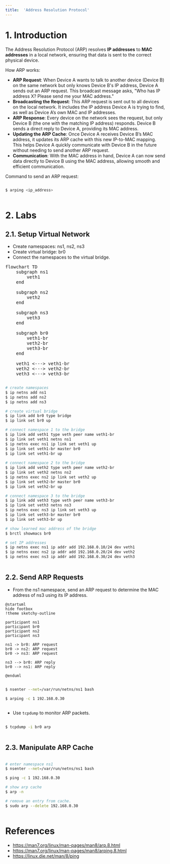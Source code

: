 ```yaml
---
title:  'Address Resolution Protocol'
---
```


# 1. Introduction
The Address Resolution Protocol (ARP) resolves **IP addresses** to **MAC addresses** in a local network, ensuring that data is sent to the correct physical device.  

How ARP works:  

- **ARP Request**: When Device A wants to talk to another device (Device B) on the same network but only knows Device B's IP address, Device A sends out an ARP request. This broadcast message asks, "Who has IP address X? Please send me your MAC address."   
- **Broadcasting the Request**: This ARP request is sent out to all devices on the local network. It includes the IP address Device A is trying to find, as well as Device A’s own MAC and IP addresses.  
- **ARP Response**: Every device on the network sees the request, but only Device B (the one with the matching IP address) responds. Device B sends a direct reply to Device A, providing its MAC address.  
- **Updating the ARP Cache**: Once Device A receives Device B’s MAC address, it updates its ARP cache with this new IP-to-MAC mapping. This helps Device A quickly communicate with Device B in the future without needing to send another ARP request.  
- **Communication**: With the MAC address in hand, Device A can now send data directly to Device B using the MAC address, allowing smooth and efficient communication.  

Command to send an ARP request:
```sh
  
$ arping <ip_address>
  
```

# 2. Labs
## 2.1. Setup Virtual Network
- Create namespaces: ns1, ns2, ns3
- Create virtual bridge: br0
- Connect the namespaces to the virtual bridge.

<script type="module">
    import mermaid from 'https://cdn.jsdelivr.net/npm/mermaid@11/dist/mermaid.esm.min.mjs';
    mermaid.initialize({
        look: 'handDrawn',
        theme: 'neutral',
    });
</script>

<pre class="mermaid">
flowchart TD
    subgraph ns1
        veth1
    end

    subgraph ns2
        veth2
    end   

    subgraph ns3
        veth3
    end

    subgraph br0
        veth1-br
        veth2-br
        veth3-br
    end

    veth1 <---> veth1-br
    veth2 <---> veth2-br       
    veth3 <---> veth3-br       
</pre>

```sh
  
# create namespaces
$ ip netns add ns1
$ ip netns add ns2
$ ip netns add ns3

# create virtual bridge
$ ip link add br0 type bridge
$ ip link set br0 up

# connect namespace 1 to the bridge
$ ip link add veth1 type veth peer name veth1-br
$ ip link set veth1 netns ns1
$ ip netns exec ns1 ip link set veth1 up
$ ip link set veth1-br master br0
$ ip link set veth1-br up
  
# connect namespace 2 to the bridge
$ ip link add veth2 type veth peer name veth2-br
$ ip link set veth2 netns ns2
$ ip netns exec ns2 ip link set veth2 up
$ ip link set veth2-br master br0
$ ip link set veth2-br up

# connect namespace 3 to the bridge
$ ip link add veth3 type veth peer name veth3-br
$ ip link set veth3 netns ns3
$ ip netns exec ns3 ip link set veth3 up
$ ip link set veth3-br master br0
$ ip link set veth3-br up

# show learned mac address of the bridge
$ brctl showmacs br0

# set IP addresses
$ ip netns exec ns1 ip addr add 192.168.0.10/24 dev veth1
$ ip netns exec ns2 ip addr add 192.168.0.20/24 dev veth2
$ ip netns exec ns3 ip addr add 192.168.0.30/24 dev veth3
  
```

## 2.2. Send ARP Requests
- From the ns1 namespace, send an ARP request to determine the MAC address of ns3 using its IP address.

```plantuml
@startuml
hide footbox
!theme sketchy-outline

participant ns1
participant br0
participant ns2
participant ns3

ns1 -> br0: ARP request
br0 -> ns2: ARP request
br0 -> ns3: ARP request

ns3 --> br0: ARP reply
br0 --> ns1: ARP reply

@enduml
```

```sh
  
$ nsenter --net=/var/run/netns/ns1 bash

$ arping -c 1 192.168.0.30
  
```

- Use `tcpdump` to monitor ARP packets.
```sh
  
$ tcpdump -i br0 arp
  
```


## 2.3. Manipulate ARP Cache
```sh
  
# enter namespace ns1
$ nsenter --net=/var/run/netns/ns1 bash

$ ping -c 1 192.168.0.30

# show arp cache
$ arp -n

# remove an entry from cache.
$ sudo arp --delete 192.168.0.30
    
```

# References
- https://man7.org/linux/man-pages/man8/arp.8.html
- https://man7.org/linux/man-pages/man8/arping.8.html
- https://linux.die.net/man/8/ping